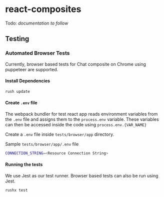 # react-composites

Todo: _documentation to follow_

## Testing

### Automated Browser Tests

Currently, browser based tests for Chat composite on Chrome using puppeteer are supported.

#### Install Dependencies

```sh
rush update
```

#### Create `.env` file

The webpack bundler for test react app reads environment variables from the `.env` file and assigns them to the `process.env` variable.
These variables can then be accessed inside the code using `process.env.{VAR_NAME}`

Create a `.env` file inside `tests/browser/app` directory.

Sample `tests/browser/app/.env` file

```sh
CONNECTION_STRING=<Resource Connection String>
```

#### Running the tests

We use Jest as our test runner. Browser based tests can also be run using Jest.

```sh
rushx test
```
